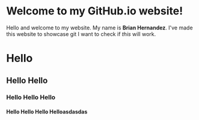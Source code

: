 # Welcome to my GitHub.io website!

Hello and welcome to my website. My name is **Brian Hernandez**. 
I've made this website to showcase 
git 
I want to check if *this* will work.


# Hello
## Hello Hello
### Hello Hello Hello
#### Hello Hello Hello Helloasdasdas